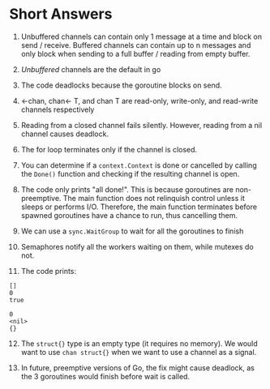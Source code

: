 # Short Answers

1. Unbuffered channels can contain only 1 message at a time and block on send / receive. Buffered channels can contain up to n messages and only block when sending to a full buffer / reading from empty buffer.

2. *Unbuffered* channels are the default in go

3. The code deadlocks because the goroutine blocks on send.

4. <-chan, chan<- T, and chan T are read-only, write-only, and read-write channels respectively

5. Reading from a closed channel fails silently. However, reading from a nil channel causes deadlock.

6. The for loop terminates only if the channel is closed.

7. You can determine if a `context.Context` is done or cancelled by calling the `Done()` function and checking if the resulting channel is open.

8. The code only prints "all done!". This is because goroutines are non-preemptive. The main function does not relinquish control unless it sleeps or performs I/O. Therefore, the main function terminates before spawned goroutines have a chance to run, thus cancelling them.


9. We can use a `sync.WaitGroup` to wait for all the goroutines to finish

10. Semaphores notify all the workers waiting on them, while mutexes do not.

11. The code prints: 
```
[]
0
true

0
<nil>
{}
```

12. The `struct{}` type is an empty type (it requires no memory). We would want to use `chan struct{}` when we want to use a channel as a signal.

13. In future, preemptive versions of Go, the fix might cause deadlock, as the 3 goroutines would finish before wait is called.